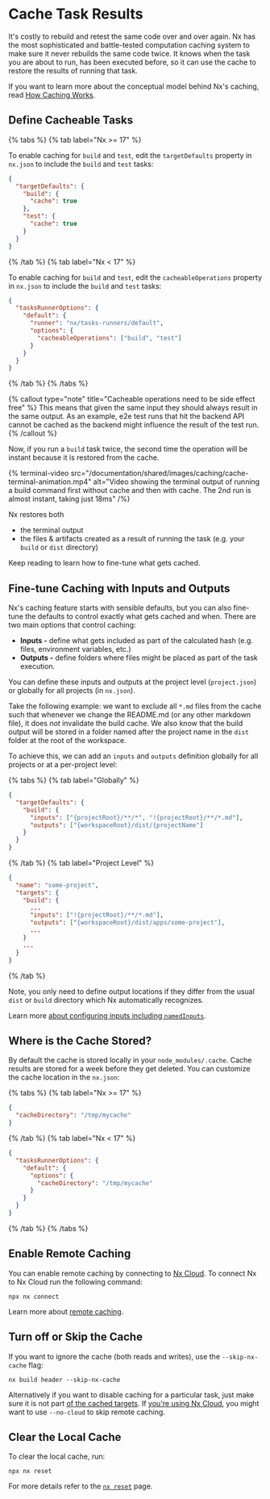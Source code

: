 # Cache Task Results

It's costly to rebuild and retest the same code over and over again. Nx has the most sophisticated and battle-tested computation caching system to make sure it never rebuilds the same code twice. It knows when the task you are about to run, has been executed before, so it can use the cache to restore the results of running that task.

If you want to learn more about the conceptual model behind Nx's caching, read [How Caching Works](/concepts/how-caching-works).

## Define Cacheable Tasks

{% tabs %}
{% tab label="Nx >= 17" %}

To enable caching for `build` and `test`, edit the `targetDefaults` property in `nx.json` to include the `build` and `test` tasks:

```json {% fileName="nx.json" %}
{
  "targetDefaults": {
    "build": {
      "cache": true
    },
    "test": {
      "cache": true
    }
  }
}
```

{% /tab %}
{% tab label="Nx < 17" %}

To enable caching for `build` and `test`, edit the `cacheableOperations` property in `nx.json` to include the `build` and `test` tasks:

```json {% fileName="nx.json" %}
{
  "tasksRunnerOptions": {
    "default": {
      "runner": "nx/tasks-runners/default",
      "options": {
        "cacheableOperations": ["build", "test"]
      }
    }
  }
}
```

{% /tab %}
{% /tabs %}

{% callout type="note" title="Cacheable operations need to be side effect free" %}
This means that given the same input they should always result in
the same output. As an example, e2e test runs that hit the backend API cannot be cached as the backend might influence
the result of the test run.
{% /callout %}

Now, if you run a `build` task twice, the second time the operation will be instant because it is restored from the cache.

{% terminal-video src="/documentation/shared/images/caching/cache-terminal-animation.mp4" alt="Video showing the terminal output of running a build command first without cache and then with cache. The 2nd run is almost instant, taking just 18ms" /%}

Nx restores both

- the terminal output
- the files & artifacts created as a result of running the task (e.g. your `build` or `dist` directory)

Keep reading to learn how to fine-tune what gets cached.

## Fine-tune Caching with Inputs and Outputs

Nx's caching feature starts with sensible defaults, but you can also fine-tune the defaults to control exactly what gets cached and when. There are two main options that control caching:

- **Inputs -** define what gets included as part of the calculated hash (e.g. files, environment variables, etc.)
- **Outputs -** define folders where files might be placed as part of the task execution.

You can define these inputs and outputs at the project level (`project.json`) or globally for all projects (in `nx.json`).

Take the following example: we want to exclude all `*.md` files from the cache such that whenever we change the README.md (or any other markdown file), it does _not_ invalidate the build cache. We also know that the build output will be stored in a folder named after the project name in the `dist` folder at the root of the workspace.

To achieve this, we can add an `inputs` and `outputs` definition globally for all projects or at a per-project level:

{% tabs %}
{% tab label="Globally" %}

```json {% fileName="nx.json" %}
{
  "targetDefaults": {
    "build": {
      "inputs": ["{projectRoot}/**/*", "!{projectRoot}/**/*.md"],
      "outputs": ["{workspaceRoot}/dist/{projectName"]
    }
  }
}
```

{% /tab %}
{% tab label="Project Level" %}

```json {% fileName="packages/some-project/project.json"  %}
{
  "name": "some-project",
  "targets": {
    "build": {
      ...
      "inputs": ["!{projectRoot}/**/*.md"],
      "outputs": ["{workspaceRoot}/dist/apps/some-project"],
      ...
    }
    ...
  }
}
```

{% /tab %}

Note, you only need to define output locations if they differ from the usual `dist` or `build` directory which Nx automatically recognizes.

Learn more [about configuring inputs including `namedInputs`](/recipes/running-tasks/customizing-inputs).

## Where is the Cache Stored?

By default the cache is stored locally in your `node_modules/.cache`. Cache results are stored for a week before they get deleted. You can customize the cache location in the `nx.json`:

{% tabs %}
{% tab label="Nx >= 17" %}

```json {% fileName="nx.json"%}
{
  "cacheDirectory": "/tmp/mycache"
}
```

{% /tab %}
{% tab label="Nx < 17" %}

```json {% fileName="nx.json"%}
{
  "tasksRunnerOptions": {
    "default": {
      "options": {
        "cacheDirectory": "/tmp/mycache"
      }
    }
  }
}
```

{% /tab %}
{% /tabs %}

## Enable Remote Caching

You can enable remote caching by connecting to [Nx Cloud](/nx-cloud). To connect Nx to Nx Cloud run the following command:

```shell
npx nx connect
```

Learn more about [remote caching](/core-features/remote-cache).

## Turn off or Skip the Cache

If you want to ignore the cache (both reads and writes), use the `--skip-nx-cache` flag:

```shell
nx build header --skip-nx-cache
```

Alternatively if you want to disable caching for a particular task, just make sure it is not part [of the cached targets](/core-features/cache-task-results#define-cacheable-tasks). If [you're using Nx Cloud](/core-features/remote-cache#skipping-cloud-cache), you might want to use `--no-cloud` to skip remote caching.

## Clear the Local Cache

To clear the local cache, run:

```shell
npx nx reset
```

For more details refer to the [`nx reset`](/nx-api/nx/documents/reset) page.
